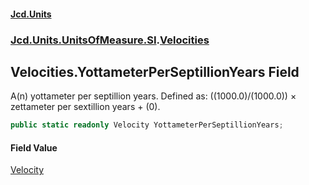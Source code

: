 #### [Jcd.Units](index.md 'index')
### [Jcd.Units.UnitsOfMeasure.SI](Jcd.Units.UnitsOfMeasure.SI.md 'Jcd.Units.UnitsOfMeasure.SI').[Velocities](Velocities.md 'Jcd.Units.UnitsOfMeasure.SI.Velocities')

## Velocities.YottameterPerSeptillionYears Field

A(n) yottameter per septillion years. Defined as: ((1000.0)/(1000.0)) × zettameter per sextillion years + (0).

```csharp
public static readonly Velocity YottameterPerSeptillionYears;
```

#### Field Value
[Velocity](Velocity.md 'Jcd.Units.UnitTypes.Velocity')